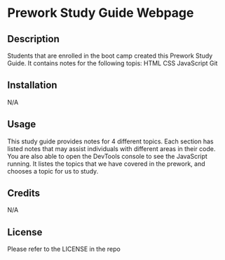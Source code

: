 # Prework Study Guide Webpage

## Description

Students that are enrolled in the boot camp created this Prework Study Guide. It contains  notes for the following topis:
HTML
CSS
JavaScript 
Git 



## Installation

N/A

## Usage

This study guide provides notes for 4 different topics. Each section has listed notes that may assist individuals with different areas in their code. You are also able to open the DevTools console to see the JavaScript running. It listes the topics that we have covered in the prework, and chooses a topic for us to study.  



## Credits

N/A

## License

Please refer to the LICENSE in the repo



